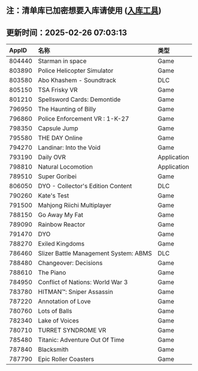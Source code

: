 ## 注：清单库已加密想要入库请使用 ([入库工具](https://github.com/BlankTMing/ManifestAutoUpdate/releases))

## 更新时间：2025-02-26 07:03:13
| AppID | 名称 | 类型  |
| :-------------------- | :----------------------------- | :----------- |
| 804440 | Starman in space| Game |
| 803890 | Police Helicopter Simulator| Game |
| 803580 | Abo Khashem - Soundtrack| DLC |
| 805150 | TSA Frisky VR| Game |
| 801210 | Spellsword Cards: Demontide| Game |
| 796950 | The Haunting of Billy| Game |
| 796860 | Police Enforcement VR : 1-K-27| Game |
| 798350 | Capsule Jump| Game |
| 795580 | THE DAY Online| Game |
| 794270 | Landinar: Into the Void| Game |
| 793190 | Daily OVR| Application |
| 798810 | Natural Locomotion| Application |
| 789510 | Super Goribei| Game |
| 806050 | DYO - Collector's Edition Content| DLC |
| 790260 | Kate's Test| Game |
| 791500 | Mahjong Riichi Multiplayer| Game |
| 788150 | Go Away My Fat| Game |
| 789090 | Rainbow Reactor| Game |
| 791470 | DYO| Game |
| 788270 | Exiled Kingdoms| Game |
| 786460 | Slizer Battle Management System: ABMS| DLC |
| 788480 | Changeover: Decisions| Game |
| 788610 | The Piano| Game |
| 784950 | Conflict of Nations: World War 3| Game |
| 783780 | HITMAN™: Sniper Assassin| Game |
| 787220 | Annotation of Love| Game |
| 780760 | Lots of Balls| Game |
| 782340 | Lake of Voices| Game |
| 780710 | TURRET SYNDROME VR| Game |
| 785480 | Titanic: Adventure Out Of Time| Game |
| 787840 | Blacksmith| Game |
| 787790 | Epic Roller Coasters| Game |
